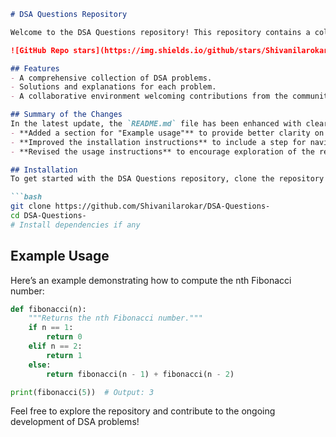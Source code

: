 ```markdown
# DSA Questions Repository

Welcome to the DSA Questions repository! This repository contains a collection of Data Structures and Algorithms (DSA) problems designed to help you enhance your coding skills.

![GitHub Repo stars](https://img.shields.io/github/stars/Shivanilarokar/DSA-Questions-) ![GitHub forks](https://img.shields.io/github/forks/Shivanilarokar/DSA-Questions-) ![GitHub issues](https://img.shields.io/github/issues/Shivanilarokar/DSA-Questions-)

## Features
- A comprehensive collection of DSA problems.
- Solutions and explanations for each problem.
- A collaborative environment welcoming contributions from the community. 🎉

## Summary of the Changes
In the latest update, the `README.md` file has been enhanced with clearer instructions and additional information. The changes include:
- **Added a section for "Example usage"** to provide better clarity on how to utilize the code.
- **Improved the installation instructions** to include a step for navigating into the cloned directory and installing dependencies.
- **Revised the usage instructions** to encourage exploration of the repository and contribution.

## Installation
To get started with the DSA Questions repository, clone the repository and install the necessary dependencies:

```bash
git clone https://github.com/Shivanilarokar/DSA-Questions-
cd DSA-Questions-
# Install dependencies if any
```

## Example Usage
Here’s an example demonstrating how to compute the nth Fibonacci number:

```python
def fibonacci(n):
    """Returns the nth Fibonacci number."""
    if n == 1:
        return 0
    elif n == 2:
        return 1
    else:
        return fibonacci(n - 1) + fibonacci(n - 2)

print(fibonacci(5))  # Output: 3
```

Feel free to explore the repository and contribute to the ongoing development of DSA problems!
```